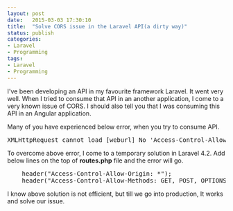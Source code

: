 ```yaml
---
layout: post
date:   2015-03-03 17:30:10
title:  "Solve CORS issue in the Laravel API(a dirty way)"
status: publish
categories:
- Laravel
- Programming
tags:
- Laravel
- Programming
---
```


I've been developing an API in my favourite framework Laravel. It went very well. When I tried to consume that API in an another application, I come to a very known issue of CORS. I should also tell you that I was consuming this API in an Angular application.

Many of you have experienced below error, when you try to consume API.
<pre>
XMLHttpRequest cannot load [weburl] No 'Access-Control-Allow-Origin' header is present on the requested resource. Origin '[API hosted domain url]' is therefore not allowed access.
</pre>

To overcome above error, I come to a temporary solution in Laravel 4.2. Add below lines on the top of **routes.php** file and the error will go.

<pre>
	header("Access-Control-Allow-Origin: *");
	header("Access-Control-Allow-Methods: GET, POST, OPTIONS");
</pre>

I know above solution is not efficient, but till we go into production, It works and solve our issue.